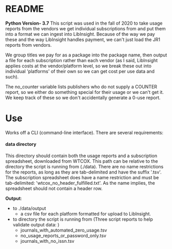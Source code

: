 # README #
**Python Version- 3.7**
This script was used in the fall of 2020 to take usage reports from the vendors we get individual subscriptions from and put them into a format we can ingest into LibInsight. Because of the way we pay these and the way LibInsight handles payment, we can't just load the JR1 reports from vendors.

We group titles we pay for as a package into the package name, then output a file for each subscription rather than each vendor (as I said, LibInsight applies costs at the vendor/platform level, so we break these out into individual 'platforms' of their own so we can get cost per use data and such).

The no_counter variable lists publishers who do not supply a COUNTER report, so we either do something special for their usage or we can't get it. We keep track of these so we don't accidentally generate a 0-use report.

Use
===
Works off a CLI (command-line interface). There are several requirements:

#### data directory
This directory should contain both the usage reports and a subscription spreadsheet, downloaded from WTCOX. This path can be relative to the directory the script is running from (./data). There are no name restrictions for the reports, as long as they are tab-delimited and have the suffix '.tsv'. The subscription spreadsheet does have a name restriction and must be tab-delimited: 'wtcox_no_header_fulfilled.txt'. As the name implies, the spreadsheet should not contain a header row.

 **Output**:
 
 * to ./data/output
    * a csv file for each platform formatted for upload to LibInsight.
 * to directory the script is running from (Three script reports to help validate output data: )
    * journals_with_automated_zero_usage.tsv
    * no_usage_reports_or_password_only.tsv
    * journals_with_no_issn.tsv